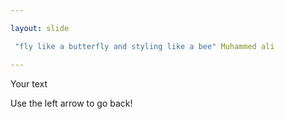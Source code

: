 ```yaml
---

layout: slide

 "fly like a butterfly and styling like a bee" Muhammed ali

---
```


Your text

Use the left arrow to go back!
